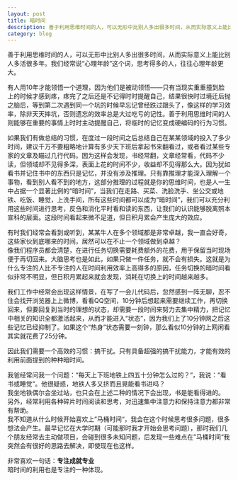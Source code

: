 ```yaml
---
layout: post
title: 暗时间
description: 善于利用思维时间的人，可以无形中比别人多出很多时间，从而实际意义上能比别人多活很多年。我们经常说“心理年龄”这个词，思考得多的人，往往心理年龄更大。  
category: blog
---
```

善于利用思维时间的人，可以无形中比别人多出很多时间，从而实际意义上能比别人多活很多年。我们经常说“心理年龄”这个词，思考得多的人，往往心理年龄更大。   

有人用10年才能领悟一个道理，因为他们是被动领悟——只有当现实重重撞到脸上的时候才感到疼，疼完了之后还是不记得时时提醒自己，结果很快时过境迁后抛之脑后，等到第二次遇到同一个坑的时候早忘记曾经跌过跟头了，像这样的学习效率，除非天天摔坑，否则遗忘的效率总是大过吃亏的记性。善于利用思维时间的人则能够在重要的事情上时时主动提醒自己，将临时的记忆变成硬编码的行为习惯。    

如果我们有做总结的习惯，在度过一段时间之后总结自己在某某领域的投入了多少时间，建议千万不要粗略地计算有多少天下班后拿起书来翻看过，或者看过某些专家的文章及瞄过几行代码。因为这样会发现，书经常翻，文章经常看，代码不少读，但领域却不见得多深，表面上花的时间不少，收益却不见得那么大。因为犹如看书并记住书中的东西只是记忆，并没有涉及推理。只有靠推理才能深入理解一个事物，看到别人看不到的地方，这部分推理的过程就是你的思维时间，也是人一生中占据一个显著比例的“暗时间”，当我们在走路、买菜、洗脸洗手、坐公交或地铁、吃饭、睡觉，上洗手间，所有这些时间都可以成为“暗时间”，我们可以充分利用这些时间进行思考，反刍和消化平时看和读的东西，让我们的认识能够脱离照本宣科的层面。这段时间看起来微不足道，但日积月累会产生庞大的效应。     

有时我们经常会看到或听到，某某牛人在多个领域都是非常卓越，我一直会好奇，这些家伙到底哪来的时间，居然可以在不止一个领域做到卓越？     
像我们程序员都会清楚，在进行任务切换需要耗费额外的花费，用于保留当时现场便于再切回来。大脑思考也是如此，如果只做一件任务，就不会有损失。这就是为什么专注的人比不专注的人在时间利用效率上高得多的原因，任务切换的暗时间看似非常不明显，但日积月累起来就会发现，消耗在切换上的时间越来越多。      

我们工作中经常会出现这样情景，在写了一会儿代码后，忽然感到一阵无聊，忍不住会找开浏览器上上微博，看看QQ空间，10分钟后想起来需要继续工作，再切换回来，但要回复到当时的理想的状态，却需要一段时间来努力去集中精力，把记忆中相关的知识全都激活起来，从而才能进入“状态”，因为我们上了10分钟网之后这些记忆已经抑制了。如果这个“热身”状态需要一刻钟，那么看似10分钟的上网闲看其实就花费了25分钟。       

因此我们需要一个高效的习惯：搞干扰。只有具备超强的搞干扰能力，才能有效的利用前面提到的种种暗时间。    

我爸经常问我一个问题：“每天上下班地铁上四五十分钟怎么过的？“，我说：“看书或睡觉“。他很疑惑，地铁人多又挤而且晃能看书进吗？      
我坐地铁偶尔会坐过站，也只会在上述二种的情况下会出现，书是能看得进的。   
另外，经常利用各种碎片时间阅读和思考，对迅速集中注意力和保持注意力都非常有帮助。   
我不知道从什么时候开始喜欢上”马桶时间“，我会在这个时候思考很多问题，很多想法会产生。最早记忆在大学时期（可能那时我才开始会思考问题），那时我们几个朋友经常去主动做项目，会碰到很多未知问题，后发现一些难点在”马桶时间“我突然会有很好的思路去解决，即使现在也这样。    

非常喜欢一句话：**专注成就专业**    
暗时间的利用也是专注的一种体现。